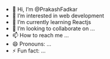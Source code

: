 - 👋 Hi, I’m @PrakashFadkar
- 👀 I’m interested in web development
- 🌱 I’m currently learning Reactjs
- 💞️ I’m looking to collaborate on ...
- 📫 How to reach me ...
- 😄 Pronouns: ...
- ⚡ Fun fact: ...

<!---
PrakashFadkar/PrakashFadkar is a ✨ special ✨ repository because its `README.md` (this file) appears on your GitHub profile.
You can click the Preview link to take a look at your changes.
--->
